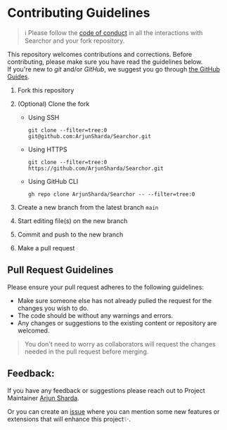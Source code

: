 # Contributing Guidelines

> :information_source: Please follow the [code of conduct](CODE_OF_CONDUCT.md) in all the interactions with Searchor and your fork repository.

This repository welcomes contributions and corrections. Before contributing, please make sure you have read the guidelines below. <br>
If you're new to _git_ and/or _GitHub_, we suggest you go through [the GitHub Guides](https://guides.github.com/introduction/flow/).

1. Fork this repository
2. (Optional) Clone the fork

   - Using SSH

     ```shell
     git clone --filter=tree:0 git@github.com:ArjunSharda/Searchor.git
     ```

   - Using HTTPS

     ```shell
     git clone --filter=tree:0 https://github.com/ArjunSharda/Searchor.git
     ```

   - Using GitHub CLI

     ```shell
     gh repo clone ArjunSharda/Searchor -- --filter=tree:0
     ```

3. Create a new branch from the latest branch `main`
4. Start editing file(s) on the new branch
5. Commit and push to the new branch
6. Make a pull request

## Pull Request Guidelines

Please ensure your pull request adheres to the following guidelines:

- Make sure someone else has not already pulled the request for the changes you wish to do.
- The code should be without any warnings and errors.
- Any changes or suggestions to the existing content or repository are welcomed.

> You don't need to worry as collaborators will request the changes needed in the pull request before merging.



## Feedback:

If you have any feedback or suggestions please reach out to Project Maintainer [Arjun Sharda](https://github.com/ArjunSharda).
  
  
Or you can create an  <a href="https://github.com/ArjunSharda/Searchor/issues">issue</a> where you can mention some new features or extensions that will enhance this project✨.

<!-- ------------------------------------------------------------------------------------------------------------------------------------------------------->

